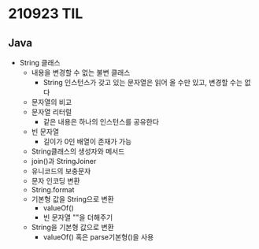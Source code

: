 # 210923 TIL
## Java
- String 클래스
	- 내용을 변경할 수 없는 불변 클래스
		- String 인스턴스가 갖고 있는 문자열은 읽어 올 수만 있고, 변경할 수는 없다
	- 문자열의 비교
	- 문자열 리터럴
		- 같은 내용은 하나의 인스턴스를 공유한다
	- 빈 문자열
		- 길이가 0인 배열이 존재가 가능
	- String클래스의 생성자와 메서드
	- join()과 StringJoiner
	- 유니코드의 보충문자
	- 문자 인코딩 변환
	- String.format
	- 기본형 값을 String으로 변환
		- valueOf()
		- 빈 문자열 ""을 더해주기
	- String을 기본형 값으로 변환
		- valueOf() 혹은 parse기본형()을 사용
